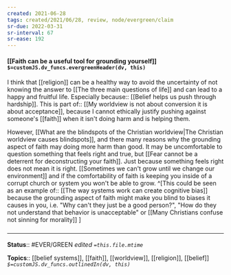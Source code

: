 ```yaml
---
created: 2021-06-28
tags: created/2021/06/28, review, node/evergreen/claim
sr-due: 2022-03-31
sr-interval: 67
sr-ease: 192
---
```


#### [[Faith can be a useful tool for grounding yourself]] `$=customJS.dv_funcs.evergreenHeader(dv, this)`

I think that [[religion]] can be a healthy way to avoid the uncertainty of not knowing the answer to [[The three main questions of life]] and can lead to a happy and fruitful life. Especially 
because:: [[Belief helps us push through hardship]].
This is 
part of:: [[My worldview is not about conversion it is about acceptance]], 
because I cannot ethically justify pushing against someone's [[faith]] when it isn't doing harm and is helping them.

However,
[[What are the blindspots of the Christian worldview|The Christian worldview causes blindspots]],
and there many reasons why the grounding aspect of faith may doing more harm than good.
It may be uncomfortable to question something that feels right and true,
but [[Fear cannot be a deterrent for deconstructing your faith]].
Just because something feels right does not mean it is right.
[[Sometimes we can't grow until we change our environment]] and if the comfortability of faith
is keeping you inside of a corrupt church or system you won't be able to grow.
^[This could be seen as an 
example of:: [[The way systems work can create cognitive bias]]
because the grounding aspect of faith might make you blind to biases it causes in you, i.e. "Why can't they just be a good person?", "How do they not understand that behavior is unacceptable" or [[Many Christians confuse not sinning for morality]]
]

### <hr class="footnote"/>

**Status**:: #EVER/GREEN 
*edited `=this.file.mtime`*

**Topics**:: [[belief systems]], [[faith]], [[worldview]], [[religion]], [[belief]]
*`$=customJS.dv_funcs.outlinedIn(dv, this)`*
